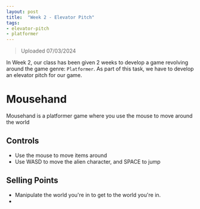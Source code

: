 ```yaml
---
layout: post
title:  "Week 2 - Elevator Pitch"
tags: 
- elevator-pitch
- platformer
---
```

> Uploaded 07/03/2024

In Week 2, our class has been given 2 weeks to develop a game revolving around
the game genre: `Platformer`. As part of this task, we have to develop an
elevator pitch for our game.

# Mousehand
Mousehand is a platformer game where you use the 
mouse to move around the world

## Controls
- Use the mouse to move items around
- Use WASD to move the alien character, and SPACE to jump

## Selling Points
- Manipulate the world you're in to get to the world you're in.
- 
